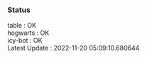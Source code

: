 ### Status


table : OK  
hogwarts : OK  
icy-bot : OK  
Latest Update : 2022-11-20 05:09:10.680644
